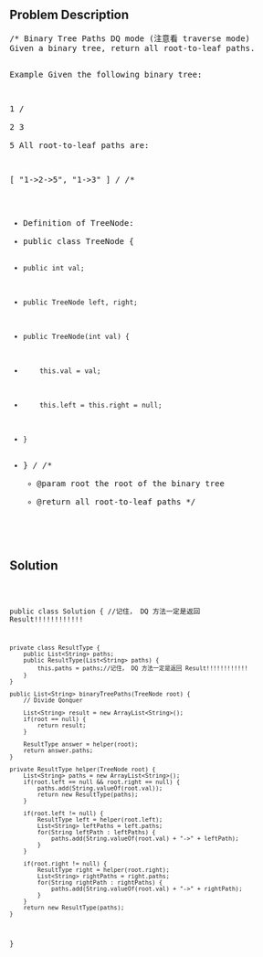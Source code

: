 <!--
<style>
  body { font-family: Arial, sans-serif; }
  .container { max-width: 100%; margin: 0 auto; padding: 10px; }
  .comment-block { background-color: #f9f9f9; padding: 10px; border-left: 5px solid #ccc; max-width: 200px; margin: 20px auto; overflow-wrap: break-word; white-space: pre-wrap; }
  .code-block { background-color: #f4f4f4; padding: 10px; border: 1px solid #ddd; max-width: 50%; margin: 20px auto; overflow-wrap: break-word; white-space: pre-wrap; }
</style>
-->

<div class='container'>
<h2>Problem Description</h2>
<div class='comment-block'>
<pre>
/* Binary Tree Paths DQ mode (注意看 traverse mode)
Given a binary tree, return all root-to-leaf paths.

Example
Given the following binary tree:

   1
 /   \
2     3
 \
  5
All root-to-leaf paths are:

[
  "1->2->5",
  "1->3"
]
*/
/**
 * Definition of TreeNode:
 * public class TreeNode {
 *     public int val;
 *     public TreeNode left, right;
 *     public TreeNode(int val) {
 *         this.val = val;
 *         this.left = this.right = null;
 *     }
 * }
 */
    /**
     * @param root the root of the binary tree
     * @return all root-to-leaf paths
     */
</pre>
</div>

<h2>Solution</h2>
<div class='code-block'>
<pre><code class='language-java'>

public class Solution { //记住， DQ 方法一定是返回 Result!!!!!!!!!!!!
     
    private class ResultType {
        public List<String> paths;
        public ResultType(List<String> paths) {
            this.paths = paths;//记住， DQ 方法一定是返回 Result!!!!!!!!!!!!
        }
    } 
    
    public List<String> binaryTreePaths(TreeNode root) {
        // Divide Qonquer
        
        List<String> result = new ArrayList<String>();
        if(root == null) {
            return result;
        }
        
        ResultType answer = helper(root);
        return answer.paths;
    }
    
    private ResultType helper(TreeNode root) {
        List<String> paths = new ArrayList<String>();
        if(root.left == null && root.right == null) {
            paths.add(String.valueOf(root.val));
            return new ResultType(paths);
        }
        
        if(root.left != null) {
            ResultType left = helper(root.left);
            List<String> leftPaths = left.paths;
            for(String leftPath : leftPaths) {
                paths.add(String.valueOf(root.val) + "->" + leftPath);
            }
        }
        
        if(root.right != null) {
            ResultType right = helper(root.right);
            List<String> rightPaths = right.paths;
            for(String rightPath : rightPaths) {
                paths.add(String.valueOf(root.val) + "->" + rightPath);
            }
        }
        return new ResultType(paths);
    }
}</code></pre>
</div>
</div>
